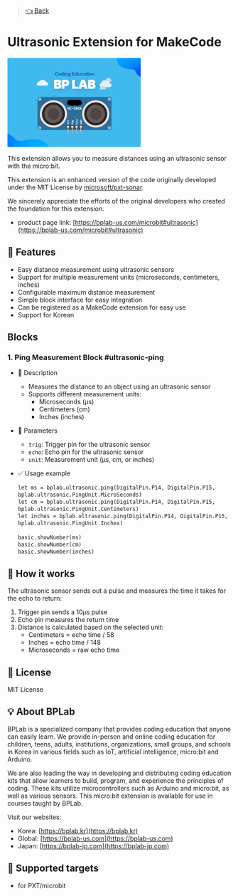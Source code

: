 > [👈 Back](../README.md)

# Ultrasonic Extension for MakeCode

![Ultrasonic Image](./images/ultrasonic-icon.png)

This extension allows you to measure distances using an ultrasonic sensor with the micro:bit.

This extension is an enhanced version of the code originally developed under the MIT License by [microsoft/pxt-sonar](https://github.com/microsoft/pxt-sonar.git).

We sincerely appreciate the efforts of the original developers who created the foundation for this extension.

- product page link: [https://bplab-us.com/microbit#ultrasonic](https://bplab-us.com/microbit#ultrasonic)

## 🚀 Features

- Easy distance measurement using ultrasonic sensors
- Support for multiple measurement units (microseconds, centimeters, inches)
- Configurable maximum distance measurement
- Simple block interface for easy integration
- Can be registered as a MakeCode extension for easy use
- Support for Korean

## Blocks

### 1. Ping Measurement Block #ultrasonic-ping

- 🔹 Description

  - Measures the distance to an object using an ultrasonic sensor
  - Supports different measurement units:
    - Microseconds (μs)
    - Centimeters (cm)
    - Inches (inches)

- 🔹 Parameters

  - `trig`: Trigger pin for the ultrasonic sensor
  - `echo`: Echo pin for the ultrasonic sensor
  - `unit`: Measurement unit (μs, cm, or inches)

- ✅ Usage example

  ```blocks
  let ms = bplab.ultrasonic.ping(DigitalPin.P14, DigitalPin.P15, bplab.ultrasonic.PingUnit.MicroSeconds)
  let cm = bplab.ultrasonic.ping(DigitalPin.P14, DigitalPin.P15, bplab.ultrasonic.PingUnit.Centimeters)
  let inches = bplab.ultrasonic.ping(DigitalPin.P14, DigitalPin.P15, bplab.ultrasonic.PingUnit.Inches)

  basic.showNumber(ms)
  basic.showNumber(cm)
  basic.showNumber(inches)
  ```

## 🔧 How it works

The ultrasonic sensor sends out a pulse and measures the time it takes for the echo to return:

1. Trigger pin sends a 10μs pulse
2. Echo pin measures the return time
3. Distance is calculated based on the selected unit:
   - Centimeters = echo time / 58
   - Inches = echo time / 148
   - Microseconds = raw echo time

## 📜 License

MIT License

## 💡 About BPLab

BPLab is a specialized company that provides coding education that anyone can easily learn. We provide in-person and online coding education for children, teens, adults, institutions, organizations, small groups, and schools in Korea in various fields such as IoT, artificial intelligence, micro:bit and Arduino.

We are also leading the way in developing and distributing coding education kits that allow learners to build, program, and experience the principles of coding. These kits utilize microcontrollers such as Arduino and micro:bit, as well as various sensors. This micro:bit extension is available for use in courses taught by BPLab.

Visit our websites:

- Korea: [https://bplab.kr](https://bplab.kr)
- Global: [https://bplab-us.com](https://bplab-us.com)
- Japan: [https://bplab-jp.com](https://bplab-jp.com)

## 📍 Supported targets

- for PXT/microbit

<script src="https://makecode.com/gh-pages-embed.js"></script><script>makeCodeRender("{{ site.makecode.home_url }}", "{{ site.github.owner_name }}/{{ site.github.repository_name }}");</script>
